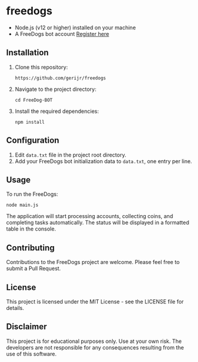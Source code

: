 # freedogs


- Node.js (v12 or higher) installed on your machine
- A FreeDogs bot account [Register here](https://t.me/theFreeDogs_bot/app?startapp=ref_OQ2zPFOP)
## Installation

1. Clone this repository:

   ```
   https://github.com/gerijr/freedogs
   ```

2. Navigate to the project directory:

   ```
   cd FreeDog-BOT
   ```

3. Install the required dependencies:
   ```
   npm install
   ```

## Configuration

1. Edit `data.txt` file in the project root directory.
2. Add your FreeDogs bot initialization data to `data.txt`, one entry per line.

## Usage

To run the FreeDogs:

```
node main.js
```

The application will start processing accounts, collecting coins, and completing tasks automatically. The status will be displayed in a formatted table in the console.

## Contributing

Contributions to the FreeDogs project are welcome. Please feel free to submit a Pull Request.

## License

This project is licensed under the MIT License - see the LICENSE file for details.

## Disclaimer

This project is for educational purposes only. Use at your own risk. The developers are not responsible for any consequences resulting from the use of this software.
